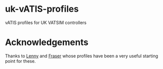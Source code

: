 # uk-vATIS-profiles
vATIS profiles for UK VATSIM controllers

# Acknowledgements
Thanks to [Lenny](https://github.com/lennycolton/vATIS-Profiles) and
[Fraser](https://community.vatsim.uk/topic/38856-unofficial-guide-vatis-generic-setup-and-configuration/#comment-350271) whose profiles have been a very useful starting point for these.
